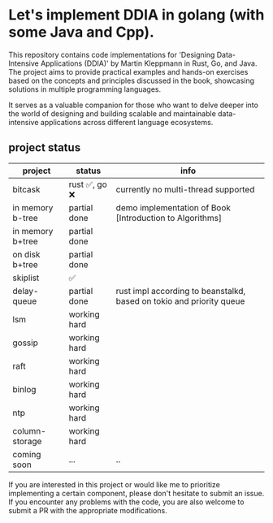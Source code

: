# Let's implement DDIA in golang (with some Java and Cpp).

This repository contains code implementations for 'Designing Data-Intensive Applications (DDIA)' by Martin Kleppmann in
Rust, Go, and Java. The project aims to provide practical examples and hands-on exercises based on the concepts and
principles discussed in the book, showcasing solutions in multiple programming languages.

It serves as a valuable companion for those who want to delve deeper into the world of designing and building scalable
and maintainable data-intensive applications across different language ecosystems.

## project status

| project          | status        | info                                                                 |
|------------------|---------------|----------------------------------------------------------------------|
| bitcask          | rust ✅, go ❌  | currently no multi-thread supported                                  |
| in memory b-tree | partial  done | demo implementation of Book [Introduction to Algorithms]             |
| in memory b+tree | partial  done |                                                                      |
| on disk b+tree   | partial  done |                                                                      |
| skiplist         | ✅             |                                                                      |
| delay-queue      | partial  done | rust impl according to beanstalkd, based on tokio and priority queue |
| lsm              | working hard  |                                                                      |
| gossip           | working  hard |                                                                      |                                                                      |
| raft             | working  hard |                                                                      |                                                                      |
| binlog           | working  hard |                                                                      |                                                                      |
| ntp              | working  hard |                                                                      |                                                                      |
| column-storage   | working  hard |                                                                      |                                                                      |
| coming soon      | ...           | ..                                                                   |

If you are interested in this project or would like me to prioritize implementing a certain component, please don't
hesitate to submit an issue. If you encounter any problems with the code, you are also welcome to submit a PR with the
appropriate modifications.
